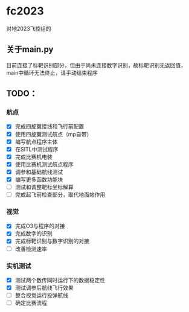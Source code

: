 # fc2023
对地2023飞控组的

## 关于main.py

目前连接了标靶识别部分，但由于尚未连接数字识别，故标靶识别无返回值，main中循环无法终止，请手动结束程序

## TODO：

### 航点
- [x] 完成四旋翼接线和飞行前配置
- [x] 使用四旋翼测试航点（mp自带）
- [x] 编写航点程序主体
- [x] 在SITL中测试程序
- [x] 完成比赛机电装
- [x] 使用比赛机测试航点程序
- [x] 调参和基础航线测试
- [x] 编写更多函数功能块
- [ ] 测试和调整靶标坐标解算
- [ ] 完成起飞前检查部分，取代地面站作用

### 视觉
- [x] 完成O3与程序的对接
- [x] 完成数字的识别
- [x] 完成标靶识别与数字识别的对接
- [ ] 改善检测速率

### 实机测试
- [x] 测试两个数传同时运行下的数据稳定性
- [x] 测试调参后航线飞行效果
- [ ] 整合视觉运行投弹航线
- [ ] 确定比赛流程
